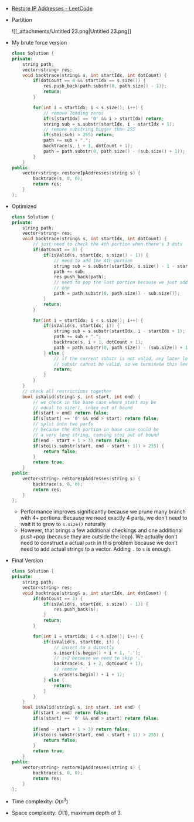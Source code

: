 - [Restore IP Addresses - LeetCode](https://leetcode.com/problems/restore-ip-addresses/description/)
- Partition
    
    ![[_attachments/Untitled 23.png|Untitled 23.png]]
    
- My brute force version
    
    ```C++
    class Solution {
    private:
        string path;
        vector<string> res;
        void backtrace(string& s, int startIdx, int dotCount) {
            if(dotCount == 4 && startIdx == s.size()) {
                res.push_back(path.substr(0, path.size() - 1));
                return;
            }
    
            for(int i = startIdx; i < s.size(); i++) {
                // remove leading zeros
                if(s[startIdx] == '0' && i > startIdx) return;
                string sub = s.substr(startIdx, i - startIdx + 1);
                // remove substring bigger than 255
                if(stoi(sub) > 255) return;
                path += sub + ".";
                backtrace(s, i + 1, dotCount + 1);
                path = path.substr(0, path.size() - (sub.size() + 1));
            }
        }
    public:
        vector<string> restoreIpAddresses(string s) {
            backtrace(s, 0, 0);
            return res;
        }
    };
    ```
    
- Optimized
    
    ```C++
    class Solution {
    private:
        string path;
        vector<string> res;
        void backtrace(string& s, int startIdx, int dotCount) {
            // just need to check the 4th portion when there's 3 dots
            if(dotCount == 3) {
                if(isValid(s, startIdx, s.size() - 1)) {
                    // need to add the 4th portion
                    string sub = s.substr(startIdx, s.size() - 1 - startIdx + 1);
                    path += sub;
                    res.push_back(path);
                    // need to pop the last portion because we just add an extra
                    // one
                    path = path.substr(0, path.size() - sub.size());
                }
                return;
            }
    
            for(int i = startIdx; i < s.size(); i++) {
                if(isValid(s, startIdx, i)) {
                    string sub = s.substr(startIdx, i - startIdx + 1);
                    path += sub + ".";
                    backtrace(s, i + 1, dotCount + 1);
                    path = path.substr(0, path.size() - (sub.size() + 1));
                } else {
					// if the current substr is not valid, any later longer
					// substr cannot be valid, so we terminate this level.
                    return;
                }
            }
        }
        // check all restrictions together
        bool isValid(string& s, int start, int end) {
            // we check in the base case where start may be
            // equal to size(), index out of bound
            if(start > end) return false;
            if(s[start] == '0' && end > start) return false;
            // split into two parts
            // because the 4th portion in base case could be
            // a very long string, causing stoi out of bound
            if(end - start + 1 > 3) return false;
            if(stoi(s.substr(start, end - start + 1)) > 255) {
                return false;
            }
            return true;
        }
    public:
        vector<string> restoreIpAddresses(string s) {
            backtrace(s, 0, 0);
            return res;
        }
    };
    ```
    
    - Performance improves significantly because we prune many branch with 4+ portions. Because we need exactly 4 parts, we don’t need to wait it to grow to `s.size()` naturally
    - However, that brings a few additional checkings and one additional push+pop (because they are outside the loop). We actually don’t need to construct a actual `path` in this problem because we don’t need to add actual strings to a vector. Adding `.` to `s` is enough.
- Final Version
    
    ```C++
    class Solution {
    private:
        string path;
        vector<string> res;
        void backtrace(string& s, int startIdx, int dotCount) {
            if(dotCount == 3) {
                if(isValid(s, startIdx, s.size() - 1)) {
                    res.push_back(s);
                }
                return;
            }
    
            for(int i = startIdx; i < s.size(); i++) {
                if(isValid(s, startIdx, i)) {
                    // insert to s directly
                    s.insert(s.begin() + i + 1, '.');
                    // i+2 because we need to skip '.'
                    backtrace(s, i + 2, dotCount + 1);
                    // remove '.'
                    s.erase(s.begin() + i + 1);
                } else {
                    return;
                }
            }
        }
        bool isValid(string& s, int start, int end) {
            if(start > end) return false;
            if(s[start] == '0' && end > start) return false;
            
            if(end - start + 1 > 3) return false;
            if(stoi(s.substr(start, end - start + 1)) > 255) {
                return false;
            }
            return true;
        }
    public:
        vector<string> restoreIpAddresses(string s) {
            backtrace(s, 0, 0);
            return res;
        }
    };
    ```
    
- Time complexity: $O(n^3)$﻿
- Space complexity: $O(1)$﻿, maximum depth of 3.
